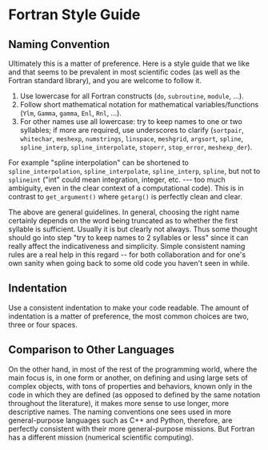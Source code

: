 # Fortran Style Guide

## Naming Convention

Ultimately this is a matter of preference. Here is a style guide that we
like and that seems to be prevalent in most scientific codes (as well as
the Fortran standard library), and you are welcome to follow it.

1.  Use lowercase for all Fortran constructs (`do`, `subroutine`,
    `module`, ...).
2.  Follow short mathematical notation for mathematical
    variables/functions (`Ylm`, `Gamma`, `gamma`, `Enl`, `Rnl`, ...).
3.  For other names use all lowercase: try to keep names to one or two
    syllables; if more are required, use underscores to clarify
    (`sortpair`, `whitechar`, `meshexp`, `numstrings`, `linspace`,
    `meshgrid`, `argsort`, `spline`, `spline_interp`,
    `spline_interpolate`, `stoperr`, `stop_error`, `meshexp_der`).

For example "spline interpolation" can be shortened to
`spline_interpolation`, `spline_interpolate`, `spline_interp`, `spline`,
but not to `splineint` ("int" could mean integration, integer, etc. ---
too much ambiguity, even in the clear context of a computational code).
This is in contrast to `get_argument()` where `getarg()` is perfectly
clean and clear.

The above are general guidelines. In general, choosing the right name
certainly depends on the word being truncated as to whether the first
syllable is sufficient. Usually it is but clearly not always. Thus some
thought should go into step "try to keep names to 2 syllables or less"
since it can really affect the indicativeness and simplicity. Simple
consistent naming rules are a real help in this regard -- for both
collaboration and for one's own sanity when going back to some old code
you haven't seen in while.

## Indentation

Use a consistent indentation to make your code readable.
The amount of indentation is a matter of preference, the most common choices
are two, three or four spaces.

## Comparison to Other Languages

On the other hand, in most of the rest of the programming world, where
the main focus is, in one form or another, on defining and using large
sets of complex objects, with tons of properties and behaviors, known
only in the code in which they are defined (as opposed to defined by the
same notation throughout the literature), it makes more sense to use
longer, more descriptive names. The naming conventions one sees used in
more general-purpose languages such as C++ and Python, therefore, are
perfectly consistent with their more general-purpose missions. But
Fortran has a different mission (numerical scientific computing).
